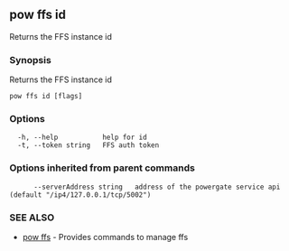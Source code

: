 ## pow ffs id

Returns the FFS instance id

### Synopsis

Returns the FFS instance id

```
pow ffs id [flags]
```

### Options

```
  -h, --help           help for id
  -t, --token string   FFS auth token
```

### Options inherited from parent commands

```
      --serverAddress string   address of the powergate service api (default "/ip4/127.0.0.1/tcp/5002")
```

### SEE ALSO

* [pow ffs](pow_ffs.md)	 - Provides commands to manage ffs


